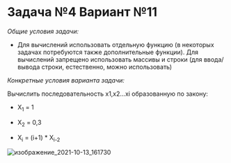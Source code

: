 # Задача №4 Вариант №11

_Общие условия задачи:_

* Для вычислений использовать отдельную функцию (в некоторых задачах потребуются также дополнительные функции). Для вычислений запрещено использовать массивы и строки (для  ввода/  вывода строки, естественно, можно использовать)

_Конкретные условия варианта задачи:_

Вычислить последовательность x1,x2...xi образованную по закону:

* X<sub>1</sub> = 1

* X<sub>2</sub> = 0,3

* X<sub>i</sub> = (i+1) * X<sub>i-2</sub>

![изображение_2021-10-13_161730](https://user-images.githubusercontent.com/90501362/137140231-50b17b98-3988-4706-a710-92a58ca3854b.png)


